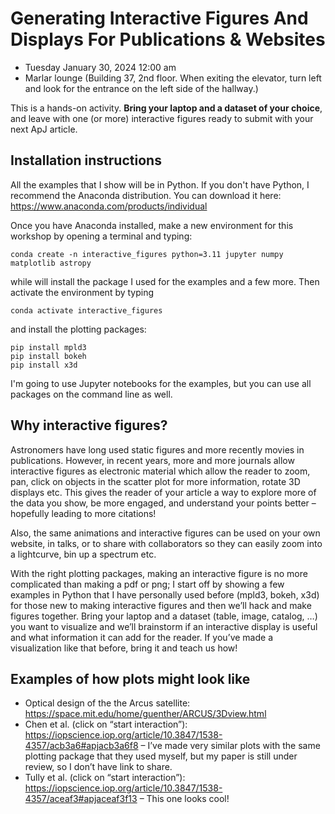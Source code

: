 # Generating Interactive Figures And Displays For Publications & Websites

- Tuesday January 30, 2024 12:00 am
- Marlar lounge (Building 37, 2nd floor. When exiting the elevator, turn left and look for the entrance on the left side of the hallway.)

This is a hands-on activity. **Bring your laptop and a dataset of your choice**, and leave with one (or more) interactive figures ready to submit with your next ApJ article.

## Installation instructions
All the examples that I show will be in Python. If you don't have Python, I recommend the Anaconda distribution. You can download it here: https://www.anaconda.com/products/individual

Once you have Anaconda installed, make a new environment for this workshop by opening a terminal and typing:
```
conda create -n interactive_figures python=3.11 jupyter numpy matplotlib astropy
```
while will install the package I used for the examples and a few more. Then activate the environment by typing
```
conda activate interactive_figures
```
and install the plotting packages:

```
pip install mpld3
pip install bokeh
pip install x3d
```

I'm going to use Jupyter notebooks for the examples, but you can use all packages on the command line as well.


## Why interactive figures?
Astronomers have long used static figures and more recently movies in publications. However, in recent years, more and more journals allow interactive figures as electronic material which allow the reader to zoom, pan, click on objects in the scatter plot for more information, rotate 3D displays etc. This gives the reader of your article a way to explore more of the data you show, be more engaged, and understand your points better – hopefully leading to more citations!

Also, the same animations and interactive figures can be used on your own website, in talks, or to share with collaborators so they can easily zoom into a lightcurve, bin up a spectrum etc.

With the right plotting packages, making an interactive figure is no more complicated than making a pdf or png; I start off by showing a few examples in Python that I have personally used before (mpld3, bokeh, x3d) for those new to making interactive figures and then we’ll hack and make figures together. Bring your laptop and a dataset (table, image, catalog, …) you want to visualize and we’ll brainstorm if an interactive display is useful and what information it can add for the reader. If you’ve made a visualization like that before, bring it and teach us how!

## Examples of how plots might look like

- Optical design of the the Arcus satellite: https://space.mit.edu/home/guenther/ARCUS/3Dview.html
- Chen et al. (click on “start interaction”): https://iopscience.iop.org/article/10.3847/1538-4357/acb3a6#apjacb3a6f8 – I’ve made very similar plots with the same plotting package that they used myself, but my paper is still under review, so I don’t have link to share.
- Tully et al. (click on “start interaction”): https://iopscience.iop.org/article/10.3847/1538-4357/aceaf3#apjaceaf3f13 – This one looks cool!